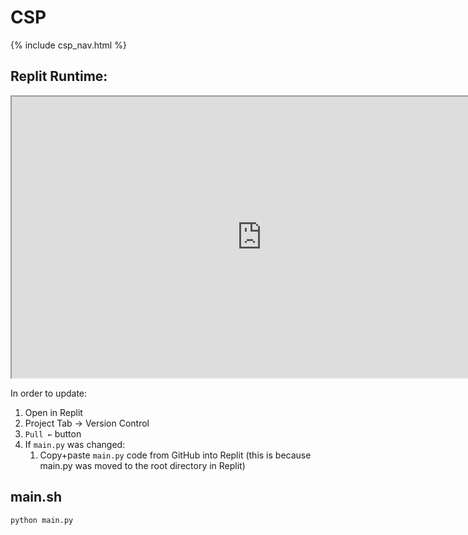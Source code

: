 # CSP

{% include csp_nav.html %}

## Replit Runtime:

<iframe src="https://replit.com/@ArchHuang/CS-AP-P?lite=true" width="800px" height="450px"></iframe>

In order to update:
1. Open in Replit
2. Project Tab → Version Control
3. `Pull ←` button
4. If `main.py` was changed:
   1. Copy+paste `main.py` code from GitHub into Replit (this is because main.py was moved to the root directory in Replit)

## main.sh
```bash
python main.py
```
